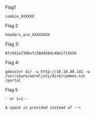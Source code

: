 Flag1 
```
cookie_XXXXXX
```
Flag 2
```
headers_are_XXXXXXXX
```

Flag 3:
```
8fc651a739befc58d450dc48e1f1XXXX
```

Flag 4:
```
gobuster dir -u http://10.10.48.141 -w  /usr/share/wordlists/dirb/common.txt 
/portal
```
Flag 5
```
' or 1=1-- 

A space is provided instead of --+
```
